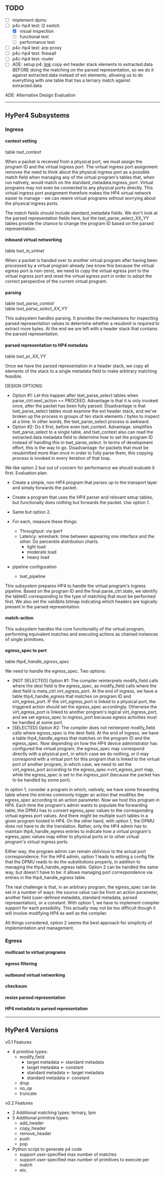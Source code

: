 ## TODO

- [ ] implement dpmu
- [ ] p4c-hp4 test: l2 switch
  - [X] visual inspection
  - [ ] functional test
  - [ ] performance test
- [ ] p4c-hp4 test: arp-proxy
- [ ] p4c-hp4 test: firewall
- [ ] p4c-hp4 test: router
- [ ] ADE: setup.p4: [link](#parsed-representation-to-hp4-metadata) copy ext header stack elements to extracted.data BEFORE doing the matching on the parsed representation, so we do it against extracted.data instead of ext elements, allowing us to do everything with one table that has a ternary match against extracted.data

ADE: Alternative Design Evaluation

-----

## HyPer4 Subsystems

### Ingress

#### context setting

table *tset\_context*

When a packet is received from a physical port, we must assign the program ID and the virtual ingress port.  The virtual ingress port assignment removes the need to think about the physical ingress port as a possible match field when managing any of the virtual program's tables that, when run natively, would match on the standard\_metadata.ingress\_port.  Virtual programs may not even be connected to any physical ports directly.  This virtual ingress port assignment therefore makes the HP4 virtual network easier to manage - we can rewire virtual programs without worrying about the physical ingress ports.

The match fields should include standard\_metadata fields.  We don't look at the parsed representation fields here, but the tset\_parse\_select\_XX\_YY tables provide the chance to change the program ID based on the parsed representation.

#### inbound virtual networking

table *tset\_in\_virtnet*

When a packet is handed over to another virtual program after having been processed by a virtual program already (we know this because the virtual egress port is non-zero), we need to copy the virtual egress port to the virtual ingress port and reset the virtual egress port in order to adopt the correct perspective of the current virtual program.

#### parsing

table *tset\_parse\_control*  
table *tset\_parse\_select\_XX\_YY*

This subsystem handles parsing.  It provides the mechanisms for inspecting parsed representation values to determine whether a resubmit is required to extract more bytes.  At the end we are left with a header stack that contains the parsed representation.  

#### parsed representation to HP4 metadata

table *tset\_pr\_XX\_YY*

Once we have the parsed representation in a header stack, we copy all elements of the stack to a single metadata field to make arbitrary matching feasible.

DESIGN OPTIONS:
- Option #1: Let this happen after tset\_parse\_select tables when parse\_ctrl.next\_action == PROCEED.  Advantage is that it is only invoked once, after the packet has been fully parsed.  Disadvantage is that tset\_parse\_select tables must examine the ext header stack, and we've broken up the process in groups of ten stack elements / bytes to inspect at a time.  In other words, the tset\_parse\_select process is awkward.
- Option #2: Do it first, before even tset\_context.  Advantage: simplifies tset\_parse\_select to a single table, and tset\_context also can read the extracted.data metadata field to determine how to set the program ID instead of handling this in tset\_parse\_select.  In terms of development effort, this is the way to go.  Disadvantage: for packets that must be resubmitted more than once in order to fully parse them, this copying process is invoked in every iteration of that loop.

We like option 2 but out of concern for performance we should evaluate it first.  Evaluation plan:

- Create a simple, non-HP4 program that parses up to the transport layer and simply forwards the packet.
- Create a program that uses the HP4 parser and relevant setup tables, but functionally does nothing but forwards the packet.  Use option 1.
- Same but option 2.
- For each, measure these things:
  - Throughput: via iperf
  - Latency: wireshark: time between appearing one interface and the other.  Do percentile distribution charts.
    - light load
    - moderate load
    - heavy load

- pipeline configuration
  - tset\_pipeline

This subsystem prepares HP4 to handle the virtual program's ingress pipeline.  Based on the program ID and the final parse\_ctrl.state, we identify the tableID corresponding to the type of matching that must be performed first.  We also set the validbits bitmap indicating which headers are logically present in the parsed representation.

#### match-action

This subsystem handles the core functionality of the virtual program, performing equivalent matches and executing actions as chained instances of single primitives.

#### egress\_spec to port

table *thp4\_handle\_egress\_spec*

We need to handle the egress\_spec.  Two options:
- [NOT SELECTED] Option #1: The compiler reinterprets modify\_field calls where the dest field is the egress\_spec, as modify\_field calls where the dest field is meta\_ctrl.virt\_egress\_port.  At the end of ingress, we have a table thp4\_handle\_egress that matches on program ID and virt\_egress\_port.  IF the virt\_egress\_port is linked to a physical port, the triggered action should set the egress\_spec accordingly.  Otherwise the virt\_egress\_port is linked to another program's logical virt\_ingress\_port, and we set egress\_spec to ingress\_port because egress activities must be handled at some port.
- [SELECTED] Option #2: The compiler does not reinterpret modify\_field calls where egress\_spec is the dest field.  At the end of ingress, we have a table thp4\_handle\_egress that matches on the program ID and the egress\_spec.  Now depending on how the HP4 device administrator has configured the virtual program, the egress\_spec may correspond directly with a physical port, in which case we do nothing, or it may correspond with a virtual port for this program that is linked to the virtual port of another program, in which case, we need to set the virt\_egress\_port according to the egress\_spec->virt\_egress\_port map, while the egress\_spec is set to the ingress\_port (because the packet has to be handled by some port).

In option 1, consider a program in which, natively, we have some forwarding table where the entries commonly trigger an action that modifies the egress\_spec according to an action parameter.  Now we host this program in HP4.  Each time the program's admin wants to populate the forwarding table, the DPMU has to convert egress\_spec values to the corresponding virtual egress port values.  And there might be multiple such tables in a given program hosted in HP4.  On the other hand, with option 1, the DPMU does not have to do the translation.  Rather, only the HP4 admin has to maintain thp4\_handle\_egress entries to indicate how a virtual program's egress\_spec values map either to physical ports or to other virtual program's virtual ingress ports.

Either way, the program admin can remain oblivious to the actual port correspondence.  For the HP4 admin, option 1 leads to editing a config file that the DPMU reads to do the substitutions properly, in addition to managing the thp4\_handle\_egress table.  Option 2 can be handled the same way, but doesn't have to be: it allows managing port correspondence via entries in the thp4\_handle\_egress table.

The real challenge is that, in an arbitrary program, the egress\_spec can be set in a number of ways: the source value can be from an action parameter, another field (user-defined metadata, standard metadata, parsed representation), or a constant.  With option 1, we have to implement compiler support for each possibility.  This actually may not be too difficult though it will involve modifying HP4 as well as the compiler.

All things considered, option 2 seems the best approach for simplicity of implementation and management.

### Egress

#### multicast to virtual programs

#### egress filtering

#### outbound virtual networking

#### checksum

#### resize parsed representation

#### HP4 metadata to parsed representation

-----

## HyPer4 Versions

v0.1 Features
- 4 primitive types:
  - modify\_field
    - target metadata <- standard metadata
    - target metadata <- constant
    - standard metadata <- target metadata
    - standard metadata <- constant
  - drop
  - no\_op
  - truncate

v0.2 Features
- 2 Additional matching types: ternary, lpm
- 5 Additional primitive types:
  - add\_header
  - copy\_header
  - remove\_header
  - push
  - pop
- Python script to generate p4 code
  - support user-specified max number of matches
  - support user-specified max number of primitives to execute per match
  - etc.
